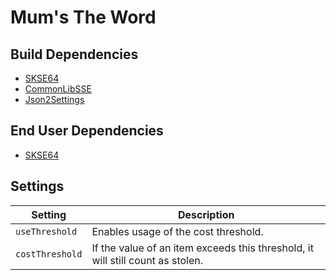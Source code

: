 # Mum's The Word

## Build Dependencies
* [SKSE64](https://skse.silverlock.org/)
* [CommonLibSSE](https://github.com/Ryan-rsm-McKenzie/CommonLibSSE)
* [Json2Settings](https://github.com/Ryan-rsm-McKenzie/Json2Settings)

## End User Dependencies
* [SKSE64](https://skse.silverlock.org/)

## Settings
Setting | Description
--- | ---
`useThreshold` | Enables usage of the cost threshold.
`costThreshold` | If the value of an item exceeds this threshold, it will still count as stolen.
